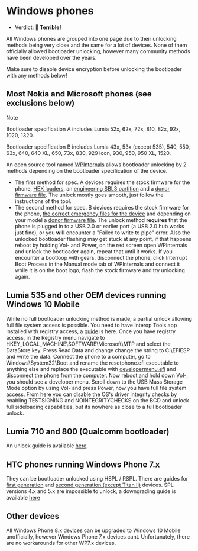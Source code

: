 # Windows phones

- Verdict: **🍅 Terrible!**

All Windows phones are grouped into one page due to their unlocking methods being very close and the same for a lot of devices.
None of them officially allowed bootloader unlocking, however many community methods have been developed over the years.

Make sure to disable device encryption before unlocking the bootloader with any methods below!
## Most Nokia and Microsoft phones (see exclusions below)
> [!NOTE]
> Bootloader specification A includes Lumia 52x, 62x, 72x, 810, 82x, 92x, 1020, 1320.
>
> Bootloader specification B includes Lumia 43x, 53x (except 535), 540, 550, 63x, 640, 640 XL, 650, 73x, 830, 929 Icon, 930, 950, 950 XL, 1520.
> 
An open source tool named [WPInternals][wpinternals] allows bootloader unlocking by 2 methods depending on the bootloader specification of the device.
- The first method for spec. A devices requires the stock firmware for the phone, [HEX loaders][hex-loaders], an [engineering SBL3 partition][eng-sbl3] and a [donor firmware file][donor-ffu]. The unlock mostly goes smooth, just follow the instructions of the tool.
- The second method for spec. B devices requires the stock firmware for the phone, [the correct emergency files for the device][emergency-files] and depending on your model a [donor firmware file][donor-ffu]. The unlock method **requires** that the phone is plugged in to a USB 2.0 or earlier port (a USB 2.0 hub works just fine), or you **will** encounter a "Failed to write to pipe" error. Also the unlocked bootloader flashing may get stuck at any point, if that happens reboot by holding Vol- and Power, on the red screen open WPInternals and unlock the bootloader again, repeat that until it works. If you encounter a bootloop with gears, disconnect the phone, click Interrupt Boot Process in the Manual mode tab of WPInternals and connect it while it is on the boot logo, flash the stock firmware and try unlocking again.

## Lumia 535 and other OEM devices running Windows 10 Mobile 
While no full bootloader unlocking method is made, a partial unlock allowing full file system access is possible.
You need to have Interop Tools app installed with registry access, a [guide][interop-guide] is here.
Once you have registry access, in the Registry menu navigate to HKEY_LOCAL_MACHINE\SOFTWARE\Microsoft\MTP and select the DataStore key. Press Read Data and change change the string to C:\EFIESP and write the data. Connect the phone to a computer, go to Windows\System32\Boot and rename the resetphone.efi executable to anything else and replace the executable with [developermenu.efi][devmenu] and disconnect the phone from the computer.
Now reboot and hold down Vol-, you should see a developer menu. Scroll down to the USB Mass Storage Mode option by using Vol- and press Power, now you have full file system access. From here you can disable the OS's driver integrity checks by enabling TESTSIGNING and NOINTEGRITYCHECKS on the BCD and unlock full sideloading capabilities, but its nowhere as close to a full bootloader unlock.

## Lumia 710 and 800 (Qualcomm bootloader)
An unlock guide is available [here][lumia-wp7].

## HTC phones running Windows Phone 7.x
They can be bootloader unlocked using HSPL / RSPL. There are guides for [first generation][first-gen-htc] and [second generation (except Titan II)][second-gen-htc] devices. SPL versions 4.x and 5.x are impossible to unlock, a downgrading guide is available [here][htc-downgrade-spl]

## Other devices
All Windows Phone 8.x devices can be upgraded to Windows 10 Mobile unofficially, however Windows Phone 7.x devices cant. Unfortunately, there are no workarounds for other WP7.x devices.

[wpinternals]:https://github.com/ReneLergner/WPinternals
[eng-sbl3]:https://archive.org/download/sbl-3-no-buggy-62x/SBL3_NoBuggy62x.zip
[hex-loaders]:https://4pda.to/forum/dl/post/20979092/Hex_loader.zip
[donor-ffu]:https://download.lumiadb.com/RM-1085/RM1085_1078.0053.10586.13169.12742.034EE8_retail_prod_signed.ffu
[emergency-files]:http://protobetatest.com/download/lumia-emergency-files/
[interop-guide]:https://xdaforums.com/t/interop-tools-a-versatile-registry-app-for-all-devices-now-on-github.3445271/
[devmenu]:https://archive.org/download/w10m-9821-patchedfiles/developermenu.efi
[first-gen-htc]:https://xdaforums.com/t/dft-updated-3-hspl-rspl-for-htc-wp7-first-generation.1195647/
[second-gen-htc]:https://xdaforums.com/t/dft-hspl-for-htc-wp7-second-generation.1684912/
[htc-downgrade-spl]:https://xdaforums.com/t/noob-friendly-goldcard-spl-downgrade-method-no-android-phone-and-or-custom-wires.1597837/
[lumia-wp7]:https://xdaforums.com/t/tutorial-full-unlock-lumia-710-in-windows-using-nss-pro-detailed-updated.1721355/
